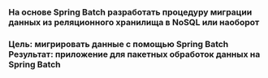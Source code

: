 <h3>На основе Spring Batch разработать процедуру миграции данных из реляционного хранилища в NoSQL или наоборот<h3>
Цель: мигрировать данные с помощью Spring Batch Результат: приложение для пакетных обработок данных на Spring Batch